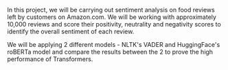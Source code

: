 In this project, we will be carrying out sentiment analysis on food reviews left by customers on Amazon.com. We will be working with approximately 10,000 reviews and score their positivity, neutrality and negativity scores to identify the overall sentiment of each review.

We will be applying 2 different models - NLTK's VADER and HuggingFace's roBERTa model and compare the results between the 2 to prove the high performance of Transformers.
